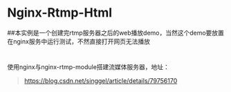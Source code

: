 # Nginx-Rtmp-Html
##本实例是一个创建完rtmp服务器之后的web播放demo，当然这个demo要放置在nginx服务中运行测试，不然直接打开网页无法播放
#
使用nginx与nginx-rtmp-module搭建流媒体服务器，地址：
>https://blog.csdn.net/singgel/article/details/79756170
#
